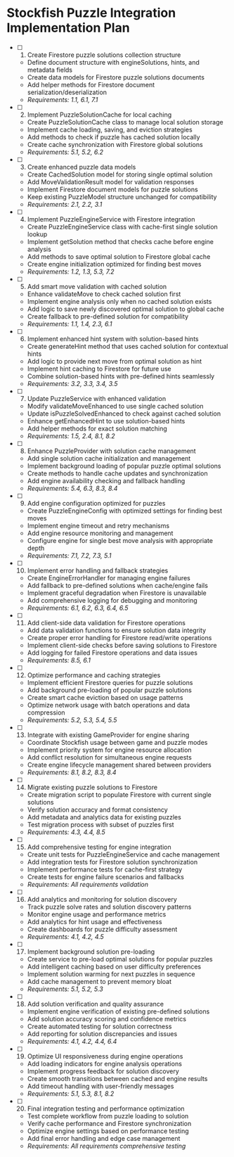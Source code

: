 # Stockfish Puzzle Integration Implementation Plan

- [ ] 1. Create Firestore puzzle solutions collection structure
  - Define document structure with engineSolutions, hints, and metadata fields
  - Create data models for Firestore puzzle solutions documents
  - Add helper methods for Firestore document serialization/deserialization
  - _Requirements: 1.1, 6.1, 7.1_

- [ ] 2. Implement PuzzleSolutionCache for local caching
  - Create PuzzleSolutionCache class to manage local solution storage
  - Implement cache loading, saving, and eviction strategies
  - Add methods to check if puzzle has cached solution locally
  - Create cache synchronization with Firestore global solutions
  - _Requirements: 5.1, 5.2, 6.2_

- [ ] 3. Create enhanced puzzle data models
  - Create CachedSolution model for storing single optimal solution
  - Add MoveValidationResult model for validation responses
  - Implement Firestore document models for puzzle solutions
  - Keep existing PuzzleModel structure unchanged for compatibility
  - _Requirements: 2.1, 2.2, 3.1_

- [ ] 4. Implement PuzzleEngineService with Firestore integration
  - Create PuzzleEngineService class with cache-first single solution lookup
  - Implement getSolution method that checks cache before engine analysis
  - Add methods to save optimal solution to Firestore global cache
  - Create engine initialization optimized for finding best moves
  - _Requirements: 1.2, 1.3, 5.3, 7.2_

- [ ] 5. Add smart move validation with cached solution
  - Enhance validateMove to check cached solution first
  - Implement engine analysis only when no cached solution exists
  - Add logic to save newly discovered optimal solution to global cache
  - Create fallback to pre-defined solution for compatibility
  - _Requirements: 1.1, 1.4, 2.3, 6.1_

- [ ] 6. Implement enhanced hint system with solution-based hints
  - Create generateHint method that uses cached solution for contextual hints
  - Add logic to provide next move from optimal solution as hint
  - Implement hint caching to Firestore for future use
  - Combine solution-based hints with pre-defined hints seamlessly
  - _Requirements: 3.2, 3.3, 3.4, 3.5_

- [ ] 7. Update PuzzleService with enhanced validation
  - Modify validateMoveEnhanced to use single cached solution
  - Update isPuzzleSolvedEnhanced to check against cached solution
  - Enhance getEnhancedHint to use solution-based hints
  - Add helper methods for exact solution matching
  - _Requirements: 1.5, 2.4, 8.1, 8.2_

- [ ] 8. Enhance PuzzleProvider with solution cache management
  - Add single solution cache initialization and management
  - Implement background loading of popular puzzle optimal solutions
  - Create methods to handle cache updates and synchronization
  - Add engine availability checking and fallback handling
  - _Requirements: 5.4, 6.3, 8.3, 8.4_

- [ ] 9. Add engine configuration optimized for puzzles
  - Create PuzzleEngineConfig with optimized settings for finding best moves
  - Implement engine timeout and retry mechanisms
  - Add engine resource monitoring and management
  - Configure engine for single best move analysis with appropriate depth
  - _Requirements: 7.1, 7.2, 7.3, 5.1_

- [ ] 10. Implement error handling and fallback strategies
  - Create EngineErrorHandler for managing engine failures
  - Add fallback to pre-defined solutions when cache/engine fails
  - Implement graceful degradation when Firestore is unavailable
  - Add comprehensive logging for debugging and monitoring
  - _Requirements: 6.1, 6.2, 6.3, 6.4, 6.5_

- [ ] 11. Add client-side data validation for Firestore operations
  - Add data validation functions to ensure solution data integrity
  - Create proper error handling for Firestore read/write operations
  - Implement client-side checks before saving solutions to Firestore
  - Add logging for failed Firestore operations and data issues
  - _Requirements: 8.5, 6.1_

- [ ] 12. Optimize performance and caching strategies
  - Implement efficient Firestore queries for puzzle solutions
  - Add background pre-loading of popular puzzle solutions
  - Create smart cache eviction based on usage patterns
  - Optimize network usage with batch operations and data compression
  - _Requirements: 5.2, 5.3, 5.4, 5.5_

- [ ] 13. Integrate with existing GameProvider for engine sharing
  - Coordinate Stockfish usage between game and puzzle modes
  - Implement priority system for engine resource allocation
  - Add conflict resolution for simultaneous engine requests
  - Create engine lifecycle management shared between providers
  - _Requirements: 8.1, 8.2, 8.3, 8.4_

- [ ] 14. Migrate existing puzzle solutions to Firestore
  - Create migration script to populate Firestore with current single solutions
  - Verify solution accuracy and format consistency
  - Add metadata and analytics data for existing puzzles
  - Test migration process with subset of puzzles first
  - _Requirements: 4.3, 4.4, 8.5_

- [ ] 15. Add comprehensive testing for engine integration
  - Create unit tests for PuzzleEngineService and cache management
  - Add integration tests for Firestore solution synchronization
  - Implement performance tests for cache-first strategy
  - Create tests for engine failure scenarios and fallbacks
  - _Requirements: All requirements validation_

- [ ] 16. Add analytics and monitoring for solution discovery
  - Track puzzle solve rates and solution discovery patterns
  - Monitor engine usage and performance metrics
  - Add analytics for hint usage and effectiveness
  - Create dashboards for puzzle difficulty assessment
  - _Requirements: 4.1, 4.2, 4.5_

- [ ] 17. Implement background solution pre-loading
  - Create service to pre-load optimal solutions for popular puzzles
  - Add intelligent caching based on user difficulty preferences
  - Implement solution warming for next puzzles in sequence
  - Add cache management to prevent memory bloat
  - _Requirements: 5.1, 5.2, 5.3_

- [ ] 18. Add solution verification and quality assurance
  - Implement engine verification of existing pre-defined solutions
  - Add solution accuracy scoring and confidence metrics
  - Create automated testing for solution correctness
  - Add reporting for solution discrepancies and issues
  - _Requirements: 4.1, 4.2, 4.4, 6.4_

- [ ] 19. Optimize UI responsiveness during engine operations
  - Add loading indicators for engine analysis operations
  - Implement progress feedback for solution discovery
  - Create smooth transitions between cached and engine results
  - Add timeout handling with user-friendly messages
  - _Requirements: 5.1, 5.3, 8.1, 8.2_

- [ ] 20. Final integration testing and performance optimization
  - Test complete workflow from puzzle loading to solution
  - Verify cache performance and Firestore synchronization
  - Optimize engine settings based on performance testing
  - Add final error handling and edge case management
  - _Requirements: All requirements comprehensive testing_